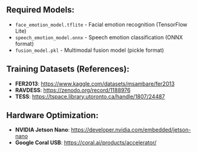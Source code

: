 ## Required Models:
- `face_emotion_model.tflite` - Facial emotion recognition (TensorFlow Lite)
- `speech_emotion_model.onnx` - Speech emotion classification (ONNX format)  
- `fusion_model.pkl` - Multimodal fusion model (pickle format)

## Training Datasets (References):
- **FER2013**: https://www.kaggle.com/datasets/msambare/fer2013
- **RAVDESS**: https://zenodo.org/record/1188976
- **TESS**: https://tspace.library.utoronto.ca/handle/1807/24487

## Hardware Optimization:
- **NVIDIA Jetson Nano**: https://developer.nvidia.com/embedded/jetson-nano
- **Google Coral USB**: https://coral.ai/products/accelerator/

